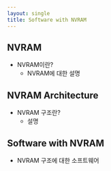 ```yaml
---
layout: single
title: Software with NVRAM
---
```




## NVRAM

- NVRAM이란?
  - NVRAM에 대한 설명



## NVRAM Architecture

- NVRAM 구조란?
  - 설명





## Software with NVRAM

- NVRAM 구조에 대한 소프트웨어







